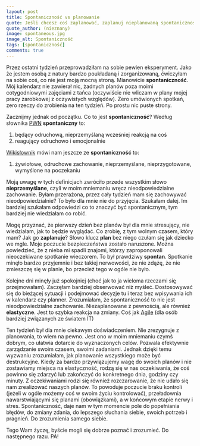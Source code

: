 ```yaml
---
layout: post
title: Spontaniczność vs planowanie
quote: Jeśli chcesz coś zaplanować, zaplanuj nieplanowaną spontaniczność.
quote_author: (nieznany)
image: spontaneous.jpg
image_alt: Spontaniczność
tags: [spontaniczność]
comments: true
---
```


Przez ostatni tydzień przeprowadziłam na sobie pewien eksperyment. Jako że jestem osobą z natury bardzo poukładaną i zorganizowaną, ćwiczyłam na sobie coś, co nie jest moją mocną stroną. Mianowicie **spontaniczność**. Mój kalendarz nie zawierał nic, żadnych planów poza moimi cotygodniowymi zajęciami z tańca (oczywiście nie wliczam w plany mojej pracy zarobkowej z oczywistych względów). Zero umówionych spotkań, zero rzeczy do zrobienia na ten tydzień. Po prostu nic puste strony.

<!--break-->

Zacznijmy jednak od początku. Co to jest **spontaniczność**? Według słownika [PWN](http://sjp.pwn.pl/slowniki/spontanicznie.html) **spontaniczny** to:

1. będący odruchową, nieprzemyślaną wcześniej reakcją na coś
2. reagujący odruchowo i emocjonalnie

[Wikisłownik](https://pl.wiktionary.org/wiki/spontaniczno%C5%9B%C4%87) mówi nam jeszcze ze **spontaniczność** to:

1. żywiołowe, odruchowe zachowanie, nieprzemyślane, nieprzygotowane, wymyślone na poczekaniu

Moją uwagę w tych definicjach zwróciło przede wszystkim słowo **nieprzemyślane**, czyli w moim mniemaniu wręcz nieodpowiedzialne zachowanie. Byłam przerażona, przez cały tydzień mam się zachowywać nieodpowiedzialnie? To było dla mnie nie do przyjęcia. Szukałam dalej. Im bardziej szukałam odpowiedzi co to znaczyć być spontanicznym, tym bardziej nie wiedziałam co robić.

Mogę przyznać, że pierwszy dzień bez planów był dla mnie stresujący, nie wiedziałam, jak to będzie wyglądać. Co zrobię, z tym wolnym czasem, który mam? Jak go **zaplanuje**? Słowo klucz **plan** bez niego czułam się jak dziecko we mgle. Moje poczucie bezpieczeństwa zostało naruszone. Można powiedzieć, że z nieba mi spadli znajomi, którzy zaproponowali nieoczekiwane spotkanie wieczorem. To był prawdziwy **spontan**. Spotkanie minęło bardzo przyjemnie i bez takiej nerwowości, że nie zdążę, że nie zmieszczę się w planie, bo przecież tego w ogóle nie było.

Kolejne dni minęły już spokojniej (choć jak to ja wieloma rzeczami się przejmowałam). Zaczęłam bardziej obserwować niż myśleć. Dostosowywać się do bieżącej sytuacji i podejmować decyzje tu i teraz bez wpisywania ich w kalendarz czy planner. Zrozumiałam, że spontaniczność to nie jest nieodpowiedzialne zachowanie. Niezaplanowane z pewnością, ale również **elastyczne**. Jest to szybka reakcja na zmiany. Coś jak [Agile](http://agilemanifesto.org/iso/pl/manifesto.html) (dla osób bardziej związanych ze światem IT)

Ten tydzień był dla mnie ciekawym doświadczeniem. Nie zrezygnuje z planowania, to wiem na pewno. Jest ono w moim mniemaniu czymś dobrym, co ułatwia dotarcie do wyznaczonych celów. Pozwala efektywnie zarządzanie swoim czasem, swoimi zadaniami. Jednak dzięki temu wyzwaniu zrozumiałam, jak planowanie wszystkiego może być destrukcyjne. Kiedy za bardzo przywiązujemy wagę do swoich planów i nie zostawiamy miejsca na elastyczność, rodzą się w nas oczekiwania, że coś powinno się zdarzyć lub zakończyć do konkretnego dnia, godziny czy minuty. Z oczekiwaniami rodzi się również rozczarowanie, że nie udało się nam zrealizować naszych planów. To powoduje poczucie braku kontroli (jeżeli w ogóle możemy coś w swoim życiu kontrolować), przeładownia nawarstwiającymi się planami (obowiązkami), a w końcowym etapie nerwy i stres. Spontaniczność, daje nam w tym momencie pole do popełniania błędów, do zmiany zdania, do lepszego słuchania siebie, swoich potrzeb i pragnień. Do zrozumienia samego siebie.

Tego Wam życzę, byście mogli się dobrze poznać i zrozumieć. Do następnego razu. PA!
